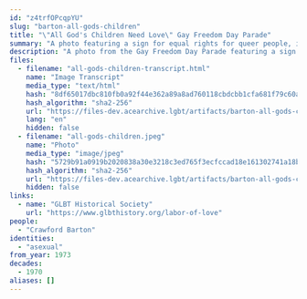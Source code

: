 ```yaml
---
id: "z4trfOPcqpYU"
slug: "barton-all-gods-children"
title: "\"All God's Children Need Love\" Gay Freedom Day Parade"
summary: "A photo featuring a sign for equal rights for queer people, including asexuals"
description: "A photo from the Gay Freedom Day Parade featuring a sign for equal rights for queer people, including asexuals"
files:
  - filename: "all-gods-children-transcript.html"
    name: "Image Transcript"
    media_type: "text/html"
    hash: "8df65017dbc810fb0a92f44e362a89a8ad760118cbdcbb1cfa681f79c60a2fb2"
    hash_algorithm: "sha2-256"
    url: "https://files-dev.acearchive.lgbt/artifacts/barton-all-gods-children/all-gods-children-transcript.html"
    lang: "en"
    hidden: false
  - filename: "all-gods-children.jpeg"
    name: "Photo"
    media_type: "image/jpeg"
    hash: "5729b91a0919b2020838a30e3218c3ed765f3ecfccad18e161302741a18bd55f"
    hash_algorithm: "sha2-256"
    url: "https://files-dev.acearchive.lgbt/artifacts/barton-all-gods-children/all-gods-children.jpeg"
    hidden: false
links:
  - name: "GLBT Historical Society"
    url: "https://www.glbthistory.org/labor-of-love"
people:
  - "Crawford Barton"
identities:
  - "asexual"
from_year: 1973
decades:
  - 1970
aliases: []
---
```


